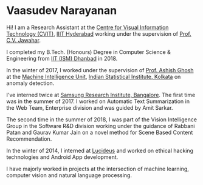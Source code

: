 # Vaasudev Narayanan

Hi! I am a Research Assistant at the [Centre for Visual Information Technology (CVIT)](http://cvit.iiit.ac.in/), [IIIT Hyderabad](https://www.iiit.ac.in/) working under the supervision of [Prof. C.V. Jawahar](https://faculty.iiit.ac.in/~jawahar/).

I completed my B.Tech. (Honours) Degree in Computer Science & Engineering from [IIT (ISM) Dhanbad](https://www.iitism.ac.in/) in 2018. 

In the winter of 2017, I worked under the supervision of [Prof. Ashish Ghosh](https://www.isical.ac.in/~ash/) at the [Machine Intelligence Unit](https://www.isical.ac.in/~miu/), [Indian Statistical Institute, Kolkata](https://www.isical.ac.in/) on anomaly detection.

I've interned twice at [Samsung Research Institute, Bangalore](https://research.samsung.com/sri-b). The first time was in the summer of 2017. I worked on Automatic Text Summarization in the Web Team, Enterprise division and was guided by Amit Sarkar.

The second time in the summer of 2018, I was part of the Vision Intelligence Group in the Software R&D division working under the guidance of Rabbani Patan and Gaurav Kumar Jain on a novel method for Scene Based Content Recommendation. 

In the winter of 2014, I interned at [Lucideus](http://www.lucideus.com/) and worked on ethical hacking technologies and Android App development.

I have majorly worked in projects at the intersection of machine learning, computer vision and natural language processing. 
